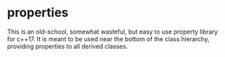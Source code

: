 # properties
This is an old-school, somewhat wasteful, but easy to use property library for c++17. It is meant to be used near the bottom of the class hierarchy, providing properties to all derived classes.
